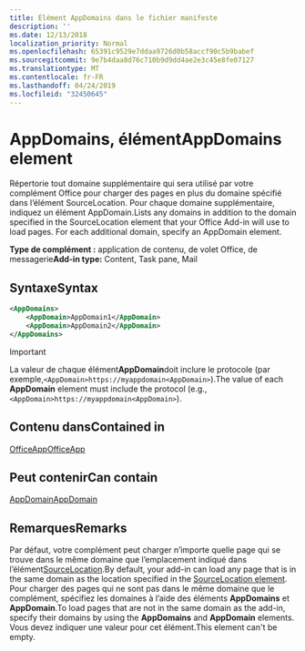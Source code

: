 ```yaml
---
title: Élément AppDomains dans le fichier manifeste
description: ''
ms.date: 12/13/2018
localization_priority: Normal
ms.openlocfilehash: 65391c9529e7ddaa9726d0b58accf90c5b9babef
ms.sourcegitcommit: 9e7b4daa8d76c710b9d9dd4ae2e3c45e8fe07127
ms.translationtype: MT
ms.contentlocale: fr-FR
ms.lasthandoff: 04/24/2019
ms.locfileid: "32450645"
---
```

# <a name="appdomains-element"></a><span data-ttu-id="fcd87-102">AppDomains, élément</span><span class="sxs-lookup"><span data-stu-id="fcd87-102">AppDomains element</span></span>

<span data-ttu-id="fcd87-p101">Répertorie tout domaine supplémentaire qui sera utilisé par votre complément Office pour charger des pages en plus du domaine spécifié dans l’élément SourceLocation. Pour chaque domaine supplémentaire, indiquez un élément AppDomain.</span><span class="sxs-lookup"><span data-stu-id="fcd87-p101">Lists any domains in addition to the domain specified in the SourceLocation element that your Office Add-in will use to load pages. For each additional domain, specify an AppDomain element.</span></span>

 <span data-ttu-id="fcd87-105">**Type de complément :** application de contenu, de volet Office, de messagerie</span><span class="sxs-lookup"><span data-stu-id="fcd87-105">**Add-in type:** Content, Task pane, Mail</span></span>

## <a name="syntax"></a><span data-ttu-id="fcd87-106">Syntaxe</span><span class="sxs-lookup"><span data-stu-id="fcd87-106">Syntax</span></span>

```XML
<AppDomains>
    <AppDomain>AppDomain1</AppDomain>
    <AppDomain>AppDomain2</AppDomain>
</AppDomains>
```

> [!IMPORTANT]
> <span data-ttu-id="fcd87-107">La valeur de chaque élément**AppDomain**doit inclure le protocole (par exemple,`<AppDomain>https://myappdomain<AppDomain>`).</span><span class="sxs-lookup"><span data-stu-id="fcd87-107">The value of each **AppDomain** element must include the protocol (e.g., `<AppDomain>https://myappdomain<AppDomain>`).</span></span>

## <a name="contained-in"></a><span data-ttu-id="fcd87-108">Contenu dans</span><span class="sxs-lookup"><span data-stu-id="fcd87-108">Contained in</span></span>

[<span data-ttu-id="fcd87-109">OfficeApp</span><span class="sxs-lookup"><span data-stu-id="fcd87-109">OfficeApp</span></span>](officeapp.md)

## <a name="can-contain"></a><span data-ttu-id="fcd87-110">Peut contenir</span><span class="sxs-lookup"><span data-stu-id="fcd87-110">Can contain</span></span>

[<span data-ttu-id="fcd87-111">AppDomain</span><span class="sxs-lookup"><span data-stu-id="fcd87-111">AppDomain</span></span>](appdomain.md)

## <a name="remarks"></a><span data-ttu-id="fcd87-112">Remarques</span><span class="sxs-lookup"><span data-stu-id="fcd87-112">Remarks</span></span>

<span data-ttu-id="fcd87-113">Par défaut, votre complément peut charger n’importe quelle page qui se trouve dans le même domaine que l’emplacement indiqué dans l’élément[SourceLocation](sourcelocation.md).</span><span class="sxs-lookup"><span data-stu-id="fcd87-113">By default, your add-in can load any page that is in the same domain as the location specified in the [SourceLocation element](sourcelocation.md).</span></span> <span data-ttu-id="fcd87-114">Pour charger des pages qui ne sont pas dans le même domaine que le complément, spécifiez les domaines à l’aide des éléments **AppDomains** et **AppDomain**.</span><span class="sxs-lookup"><span data-stu-id="fcd87-114">To load pages that are not in the same domain as the add-in, specify their domains by using the **AppDomains** and **AppDomain** elements.</span></span> <span data-ttu-id="fcd87-115">Vous devez indiquer une valeur pour cet élément.</span><span class="sxs-lookup"><span data-stu-id="fcd87-115">This element can't be empty.</span></span>
